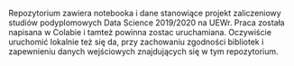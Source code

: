 Repozytorium zawiera notebooka i dane stanowiące projekt zaliczeniowy studiów podyplomowych Data Science 2019/2020 na UEWr. Praca została napisana w Colabie i tamteż powinna zostac uruchamiana. Oczywiście uruchomić lokalnie też się da, przy zachowaniu zgodności bibliotek i zapewnieniu danych wejściowych znajdujących się w tym repozytorium.